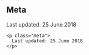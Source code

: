 ## Meta

<p class="meta">
  Last updated: 25 June 2018
</p>

    <p class="meta">
      Last updated: 25 June 2018
    </p>